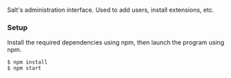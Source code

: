 Salt's administration interface.
Used to add users, install extensions, etc.

### Setup

Install the required dependencies using npm, then launch the program using npm.

```
$ npm install
$ npm start
```
